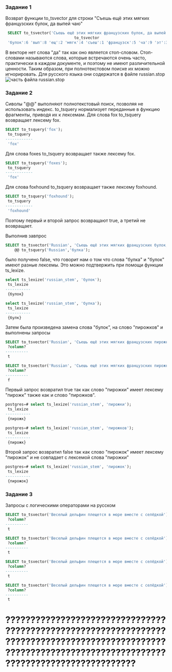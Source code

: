 ### Задание 1
Возврат функции to_tsvector для строки "Съешь ещё этих мягких французских булок, да выпей чаю"
```sql
 SELECT to_tsvector('Съешь ещё этих мягких французских булок, да выпей чаю');
                              to_tsvector
 'булок':6 'вып':8 'ещ':2 'мягк':4 'съеш':1 'французск':5 'ча':9 'эт':3
```
В векторе нет слова "да" так как оно является стоп-словом. Стоп-словами называются слова, которые встречаются очень часто, практически в каждом документе, и поэтому не имеют различительной ценности. Таким образом, при полнотекстовом поиске их можно игнорировать.
Для русского языка они содержатся в файле russian.stop 
![часть файла russian.stop](https://thumb.cloud.mail.ru/weblink/thumb/xw1/4VK9/9g1ni8P48/Fx.jpg?x-email=sanek_buh%40mail.ru)

### Задание 2
Сиволы "@@" выполняют полнотекстовый поиск, позволяя не использовать индекс.
to_tsquery нормализует переданные в функцию фрагменты, приводя их к лексемам. 
Для слова fox to_tsquery возвращает лексему fox.
```sql
SELECT to_tsquery('fox');
 to_tsquery
------------
 'fox'
```
Для слова foxes to_tsquery возвращает также лексему fox.
```sql
SELECT to_tsquery('foxes');
 to_tsquery
------------
 'fox'
```
Для слова foxhound to_tsquery возвращает также лексему foxhound.
```sql
SELECT to_tsquery('foxhound');
 to_tsquery
------------
 'foxhound'
```
Поэтому первый и второй запрос возвращают true, а третий не возвращает.

Выполнив завпрос 
```sql
SELECT to_tsvector('Russian', 'Съешь ещё этих мягких французских булок, да выпей чаю.')
    @@ to_tsquery('Russian','булка');
```
было получено false, что говорит нам о том что слова "булка" и "булок" имеют разные лексемы. Это можно подтвержить при помощи функции ts_lexize.
```sql
select ts_lexize('russian_stem', 'булок');
 ts_lexize
-----------
 {булок}
```
```sql
select ts_lexize('russian_stem', 'булка');
 ts_lexize
-----------
 {булк}
```

Затем была произведена замена слова "булок", на слово "пирожков" и выполнены запросы
```sql
SELECT to_tsvector('Russian', 'Съешь ещё этих мягких французских пирожков, да выпей чаю.') @@ to_tsquery('Russian','пирожки');
 ?column?
----------
 t
```
```sql
SELECT to_tsvector('Russian', 'Съешь ещё этих мягких французских пирожков, да выпей чаю.') @@ to_tsquery('Russian','пирожок');
 ?column?
----------
 f
```

Первый запрос возвратил true так как слово "пирожки" имеет лексему "пирожк" также как и слово "пирожков".
```sql
postgres=# select ts_lexize('russian_stem', 'пирожки');
 ts_lexize
-----------
 {пирожк}
```
```sql
postgres=# select ts_lexize('russian_stem', 'пирожков');
 ts_lexize
-----------
 {пирожк}
```

Второй запрос возвратил false так как слово "пирожок" имеет лексему "пирожок" и не совпадает с лексемой слова "пирожки"
```sql
postgres=# select ts_lexize('russian_stem', 'пирожок');
 ts_lexize
-----------
 {пирожок}
```

### Задание 3
Запросы с логическими операторами на русском
```sql
SELECT to_tsvector('Веселый дельфин плещется в море вместе с селёдкой') @@ to_tsquery('дельфин & селедка');
 ?column?
----------
 t
```

```sql
SELECT to_tsvector('Веселый дельфин плещется в море вместе с селёдкой') @@ to_tsquery('дельфин | вобла');
 ?column?
----------
 t
```


```sql
SELECT to_tsvector('Веселый дельфин плещется в море вместе с селёдкой') @@ to_tsquery('!вобла');
 ?column?
----------
 t
```

```sql
SELECT to_tsvector('Веселый дельфин плещется в море вместе с селёдкой') @@ to_tsquery('дельфин & (селедка | вобла) & !черепаха');
 ?column?
----------
 t
```

# ??????????????????????????????????????????????????????????????????????????????????????????????????????????????????????????????????????????????????????????
